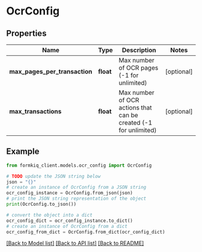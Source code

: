 # OcrConfig


## Properties

Name | Type | Description | Notes
------------ | ------------- | ------------- | -------------
**max_pages_per_transaction** | **float** | Max number of OCR pages (-1 for unlimited) | [optional] 
**max_transactions** | **float** | Max number of OCR actions that can be created (-1 for unlimited) | [optional] 

## Example

```python
from formkiq_client.models.ocr_config import OcrConfig

# TODO update the JSON string below
json = "{}"
# create an instance of OcrConfig from a JSON string
ocr_config_instance = OcrConfig.from_json(json)
# print the JSON string representation of the object
print(OcrConfig.to_json())

# convert the object into a dict
ocr_config_dict = ocr_config_instance.to_dict()
# create an instance of OcrConfig from a dict
ocr_config_from_dict = OcrConfig.from_dict(ocr_config_dict)
```
[[Back to Model list]](../README.md#documentation-for-models) [[Back to API list]](../README.md#documentation-for-api-endpoints) [[Back to README]](../README.md)


